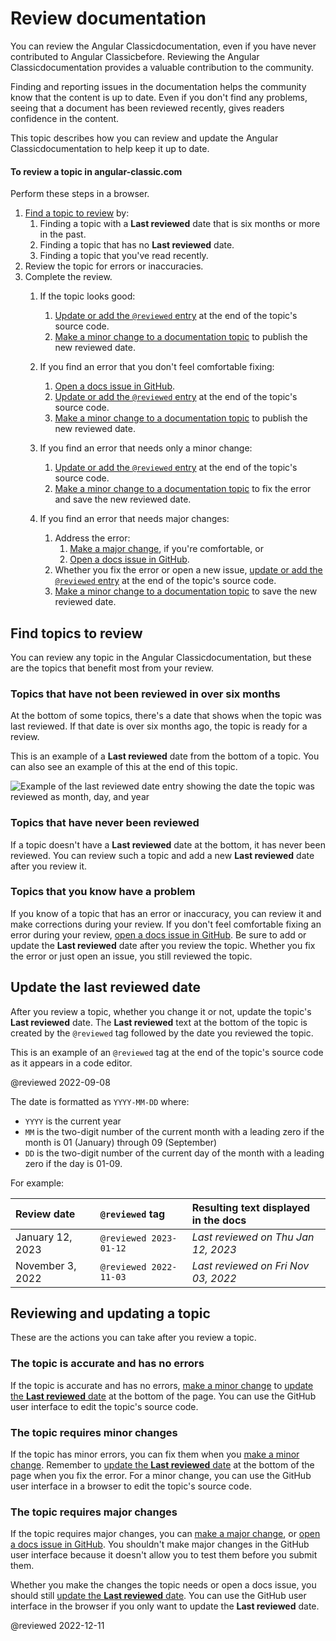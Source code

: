 # Review documentation

You can review the Angular Classicdocumentation, even if you have never contributed to Angular Classicbefore.
Reviewing the Angular Classicdocumentation provides a valuable contribution to the community.

Finding and reporting issues in the documentation helps the community know that the content is up to date.
Even if you don't find any problems, seeing that a document has been reviewed recently, gives readers confidence in the content.

This topic describes how you can review and update the Angular Classicdocumentation to help keep it up to date.

<!-- markdownLint-disable MD001 -->
<!-- markdownLint-disable MD033 -->

#### To review a topic in angular-classic.com

Perform these steps in a browser.

1.  [Find a topic to review](#find-topics-to-review) by:
    1.  Finding a topic with a **Last reviewed** date that is six months or more in the past.
    1.  Finding a topic that has no **Last reviewed** date.
    1.  Finding a topic that you've read recently.
1.  Review the topic for errors or inaccuracies.
1.  Complete the review.
    1.  If the topic looks good:
        1.  [Update or add the `@reviewed` entry](#update-the-last-reviewed-date) at the end of the topic's source code.
        1.  [Make a minor change to a documentation topic](/guide/contributors-guide-overview#to-make-a-minor-change-to-a-documentation-topic) to publish the new reviewed date.

    1.  If you find an error that you don't feel comfortable fixing:
        1.  [Open a docs issue in GitHub](https://github.com/ng-angular/angular/issues/new?assignees=&labels=&template=3-docs-bug.yaml).
        1.  [Update or add the `@reviewed` entry](#update-the-last-reviewed-date) at the end of the topic's source code.
        1.  [Make a minor change to a documentation topic](/guide/contributors-guide-overview#to-make-a-minor-change-to-a-documentation-topic) to publish the new reviewed date.

    1.  If you find an error that needs only a minor change:
        1.  [Update or add the `@reviewed` entry](#update-the-last-reviewed-date) at the end of the topic's source code.
        1.  [Make a minor change to a documentation topic](/guide/contributors-guide-overview#to-make-a-minor-change-to-a-documentation-topic) to fix the error and save the new reviewed date.

    1.  If you find an error that needs major changes:
        1.  Address the error:
            1.  [Make a major change](guide/contributors-guide-overview#make-a-major-change), if you're comfortable, or
            1.  [Open a docs issue in GitHub](https://github.com/ng-angular/angular/issues/new?assignees=&labels=&template=3-docs-bug.yaml).
        1.  Whether you fix the error or open a new issue, [update or add the `@reviewed` entry](#update-the-last-reviewed-date) at the end of the topic's source code.
        1.  [Make a minor change to a documentation topic](/guide/contributors-guide-overview#to-make-a-minor-change-to-a-documentation-topic) to save the new reviewed date.

## Find topics to review

You can review any topic in the Angular Classicdocumentation, but these are the topics that benefit most from your review.

### Topics that have not been reviewed in over six months

At the bottom of some topics, there's a date that shows when the topic was last reviewed.
If that date is over six months ago, the topic is ready for a review.

This is an example of a **Last reviewed** date from the bottom of a topic.
You can also see an example of this at the end of this topic.

<div class="lightbox">

<img alt="Example of the last reviewed date entry showing the date the topic was reviewed as month, day, and year" src="generated/images/guide/contributors-guide/last-reviewed.png">

</div>

### Topics that have never been reviewed

If a topic doesn't have a **Last reviewed** date at the bottom, it has never been reviewed.
You can review such a topic and add a new **Last reviewed** date after you review it.

### Topics that you know have a problem

If you know of a topic that has an error or inaccuracy, you can review it and make corrections during your review. If you don't feel comfortable fixing an error during your review, [open a docs issue in GitHub](https://github.com/ng-angular/angular/issues/new?assignees=&labels=&template=3-docs-bug.yaml).
Be sure to add or update the **Last reviewed** date after you review the topic. Whether you fix the error or just open an issue, you still reviewed the topic.

## Update the last reviewed date

After you review a topic, whether you change it or not, update the topic's **Last reviewed** date.
The **Last reviewed** text at the bottom of the topic is created by the `@reviewed` tag followed by the date you reviewed the topic.

This is an example of an `@reviewed` tag at the end of the topic's source code as it appears in a code editor.

<code-example>

@reviewed 2022-09-08

</code-example>

The date is formatted as `YYYY-MM-DD` where:

* `YYYY` is the current year
* `MM` is the two-digit number of the current month with a leading zero if the month is 01 (January) through 09 (September)
* `DD` is the two-digit number of the current day of the month with a leading zero if the day is 01-09.

For example:

| Review date | `@reviewed` tag | Resulting text displayed in the docs
|:--- |:--- |:---
| January 12, 2023 | `@reviewed 2023-01-12` | *Last reviewed on Thu Jan 12, 2023*
| November 3, 2022 | `@reviewed 2022-11-03` | *Last reviewed on Fri Nov 03, 2022*

## Reviewing and updating a topic

These are the actions you can take after you review a topic.

### The topic is accurate and has no errors

If the topic is accurate and has no errors, [make a minor change](/guide/contributors-guide-overview#to-make-a-minor-change-to-a-documentation-topic) to [update the **Last reviewed** date](#update-the-last-reviewed-date) at the bottom of the page. You can use the GitHub user interface to edit the topic's source code.

### The topic requires minor changes

If the topic has minor errors, you can fix them when you [make a minor change](/guide/contributors-guide-overview#to-make-a-minor-change-to-a-documentation-topic). Remember to [update the **Last reviewed** date](#update-the-last-reviewed-date) at the bottom of the page when you fix the error. For a minor change, you can use the GitHub user interface in a browser to edit the topic's source code.

### The topic requires major changes

If the topic requires major changes, you can [make a major change](guide/contributors-guide-overview#make-a-major-change), or [open a docs issue in GitHub](https://github.com/ng-angular/angular/issues/new?assignees=&labels=&template=3-docs-bug.yaml). You shouldn't make major changes in the GitHub user interface because it doesn't allow you to test them before you submit them.

Whether you make the changes the topic needs or open a docs issue, you should still [update the **Last reviewed** date](#update-the-last-reviewed-date). You can use the GitHub user interface in the browser if you only want to update the **Last reviewed** date.

<!-- links -->

<!-- external links -->

<!-- end links -->

@reviewed 2022-12-11
